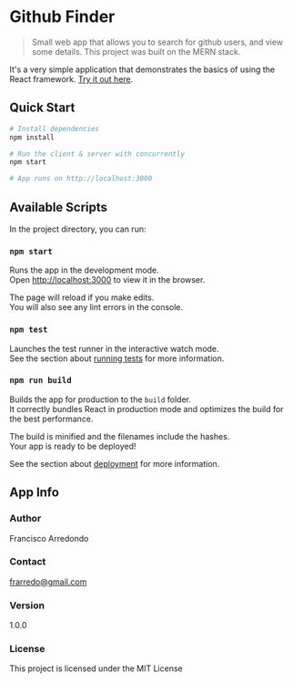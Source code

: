 # Github Finder

> Small web app that allows you to search for github users, and view some details. This project was built on the MERN stack.

It's a very simple application that demonstrates the basics of using the React framework. [Try it out here](https://githubfinder89.netlify.com).

## Quick Start

```bash
# Install dependencies
npm install

# Run the client & server with concurrently
npm start

# App runs on http://localhost:3000
```

## Available Scripts

In the project directory, you can run:

### `npm start`

Runs the app in the development mode.<br>
Open [http://localhost:3000](http://localhost:3000) to view it in the browser.

The page will reload if you make edits.<br>
You will also see any lint errors in the console.

### `npm test`

Launches the test runner in the interactive watch mode.<br>
See the section about [running tests](https://facebook.github.io/create-react-app/docs/running-tests) for more information.

### `npm run build`

Builds the app for production to the `build` folder.<br>
It correctly bundles React in production mode and optimizes the build for the best performance.

The build is minified and the filenames include the hashes.<br>
Your app is ready to be deployed!

See the section about [deployment](https://facebook.github.io/create-react-app/docs/deployment) for more information.

## App Info

### Author

Francisco Arredondo

### Contact

frarredo@gmail.com

### Version

1.0.0

### License

This project is licensed under the MIT License
